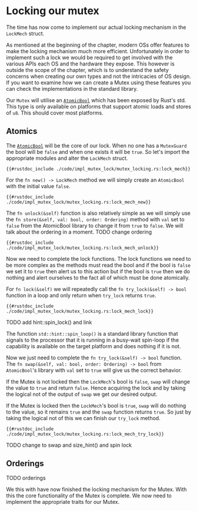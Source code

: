 # Locking our mutex

The time has now come to implement our actual locking mechanism in the `LockMech` struct.

As mentioned at the beginning of the chapter, modern OSs offer features to make the locking mechanism much more efficient.
Unfortunately in order to implement such a lock we would be required to get involved with the various APIs each OS and the hardware they expose. This however is outside the scope of the chapter, which is to understand the safety concerns when creating our own types and not the intricacies of OS design.
If you want to examine how we can create a Mutex using these features you can check the implementations in the standard library.

Our `Mutex` will utilise an [`AtomicBool`][atmbool] which has been exposed by Rust's std. This type is only available on platforms that support atomic loads and stores of `u8`. This should cover most platforms.

## Atomics
The [`AtomicBool`][atmbool] will be the core of our lock. When no one has a `MutexGuard` the bool will be `false` and when one exists it will be `true`. So let's import the appropriate modules and alter the `LockMech` struct.

```rust, ignore
{{#rustdoc_include ./code/impl_mutex_lock/mutex_locking.rs:lock_mech}}
```

For the `fn new() -> LockMech` method we will simply create an `AtomicBool` with the initial value `false`.

```rust, ignore
{{#rustdoc_include ./code/impl_mutex_lock/mutex_locking.rs:lock_mech_new}}
```

The `fn unlock(&self)` function is also relatively simple as we will simply use the `fn store(&self, val: bool, order: Ordering)` method with `val` set to `false` from the AtomicBool library to change it from `true` to `false`.
We will talk about the ordering in a moment.
TODO change ordering

```rust, ignore
{{#rustdoc_include ./code/impl_mutex_lock/mutex_locking.rs:lock_mech_unlock}}
```

Now we need to complete the lock functions.
The lock functions we need to be more complex as the methods must read the bool and if the bool is `false` we set it to `true` then alert us to this action but if the bool is `true` then we do nothing and alert ourselves to the fact all of which must be done atomically.

For `fn lock(&self)` we will repeatedly call the `fn try_lock(&self) -> bool` function in a loop and only return when `try_lock` returns `true`.

```rust, ignore
{{#rustdoc_include ./code/impl_mutex_lock/mutex_locking.rs:lock_mech_lock}}
```

TODO add hint::spin_lock() and link

The function `std::hint::spin_loop()` is a standard library function that signals to the processor that it is running in a busy-wait spin-loop if the capability is available on the target platform and does nothing if it is not.

Now we just need to complete the `fn try_lock(&self) -> bool` function.
The `fn swap(&self, val: bool, order: Ordering) -> bool` from `AtomicBool`'s library with `val` set to `true` will give us the correct behavior.

If the Mutex is not locked then the `LockMech`'s bool is `false`, `swap` will change the value to `true` and return `false`. Hence acquiring the lock and by taking the logical not of the output of `swap` we get our desired output.

If the Mutex is locked then the `LockMech`'s bool is `true`, `swap` will do nothing to the value, so it remains `true` and the `swap` function returns `true`. So just by taking the logical not of this we can finish our `try_lock` method.

```rust, ignore
{{#rustdoc_include ./code/impl_mutex_lock/mutex_locking.rs:lock_mech_try_lock}}
```

TODO change to swap and size_hint() and spin lock

## Orderings
TODO orderings

We this with have now finished the locking mechanism for the Mutex. With this the core functionality of the Mutex is complete. We now need to implement the appropriate traits for our Mutex.


[atmbool]:https://doc.rust-lang.org/std/sync/atomic/struct.AtomicBool.html







